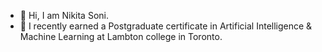 - 👋 Hi, I am Nikita Soni.
- 🌱 I recently earned a Postgraduate certificate in Artificial Intelligence & Machine Learning at Lambton college in Toronto.


<!---
nikita-soni12/nikita-soni12 is a ✨ special ✨ repository because its `README.md` (this file) appears on your GitHub profile.
You can click the Preview link to take a look at your changes.
--->
